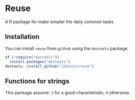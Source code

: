 

# Reuse
A R package for make simpler the daily common tasks.

## Installation
You can install `reuse` from `github` using the `devtools` package.


```r
if (!require("devtools"))
  install.packages("devtools")
devtools::install_github("jbkunst/reuse")
```

## Functions for strings

This package assume: `1` for a good characteristic, `0` otherwise. 




